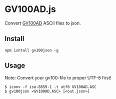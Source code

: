 # GV100AD.js

Convert [GV100AD](https://www.destatis.de/DE/ZahlenFakten/LaenderRegionen/Regionales/Gemeindeverzeichnis/Gemeindeverzeichnis.html) ASCII files to json. 

## Install

````
npm isntall gv100json -g
````

## Usage

Note: Convert your gv100-file to proper UTF-8 first!

````
$ iconv -f iso-8859-1 -t utf8 GV100AD.ASC
$ gv100json <GV100AD.ASC> [<out.json>]
````
